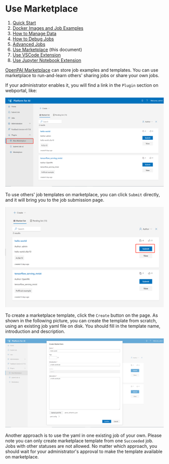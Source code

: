 # Use Marketplace

1. [Quick Start](./quick-start.md)
2. [Docker Images and Job Examples](./docker-images-and-job-examples.md)
3. [How to Manage Data](./how-to-manage-data.md)
4. [How to Debug Jobs](./how-to-debug-jobs.md)
5. [Advanced Jobs](./advanced-jobs.md)
6. [Use Marketplace](./use-marketplace.md) (this document)
7. [Use VSCode Extension](./use-vscode-extension.md)
8. [Use Jupyter Notebook Extension](./use-jupyter-notebook-extension.md)

[OpenPAI Marketplace](https://github.com/microsoft/openpaimarketplace) can store job examples and templates. You can use marketplace to run-and-learn others' sharing jobs or share your own jobs.

If your administrator enables it, you will find a link in the `Plugin` section on webportal, like:

<img src="./imgs/marketplace-plugin.png" />

To use others' job templates on marketplace, you can click `Submit` directly, and it will bring you to the job submission page.

<img src="./imgs/marketplace-submit.png" />

To create a marketplace template, click the `Create` button on the page. As shown in the following picture, you can create the template from scratch, using an existing job yaml file on disk. You should fill in the template name, introduction and description.

<img src="./imgs/marketplace-create-new.png" />

Another approach is to use the yaml in one existing job of your own. Please note you can only create marketplace template from one `Succeeded` job. Jobs with other statuses are not allowed. No matter which approach, you should wait for your administrator's approval to make the template available on marketplace.